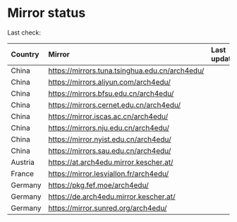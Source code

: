 <script src="./time.js"></script>
# Mirror status
Last check: <script type="text/javascript">localize(1724883546.7244816);</script>

|Country|Mirror|Last update|
|:------|:-----|:----------|
|China|https://mirrors.tuna.tsinghua.edu.cn/arch4edu/|<script type="text/javascript">localize(1724870496);</script>|
|China|https://mirrors.aliyun.com/arch4edu/|<script type="text/javascript">localize(1724827285);</script>|
|China|https://mirrors.bfsu.edu.cn/arch4edu/|<script type="text/javascript">localize(1724827285);</script>|
|China|https://mirrors.cernet.edu.cn/arch4edu/|<script type="text/javascript">localize(1724870496);</script>|
|China|https://mirror.iscas.ac.cn/arch4edu/|<script type="text/javascript">localize(1724870496);</script>|
|China|https://mirrors.nju.edu.cn/arch4edu/|<script type="text/javascript">localize(1724827285);</script>|
|China|https://mirror.nyist.edu.cn/arch4edu/|<script type="text/javascript">localize(1724827285);</script>|
|China|https://mirrors.sau.edu.cn/arch4edu/|<script type="text/javascript">localize(1724827285);</script>|
|Austria|https://at.arch4edu.mirror.kescher.at/|<script type="text/javascript">localize(1724827285);</script>|
|France|https://mirror.lesviallon.fr/arch4edu/|<script type="text/javascript">localize(1724827285);</script>|
|Germany|https://pkg.fef.moe/arch4edu/|<script type="text/javascript">localize(1724827285);</script>|
|Germany|https://de.arch4edu.mirror.kescher.at/|<script type="text/javascript">localize(1724827285);</script>|
|Germany|https://mirror.sunred.org/arch4edu/|<script type="text/javascript">localize(1724827285);</script>|

<script src="./tablefilter/tablefilter.js"></script>
<script src="./table.js"></script>